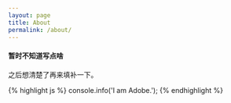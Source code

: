 ```yaml
---
layout: page
title: About
permalink: /about/
---
```


#### 暂时不知道写点啥

之后想清楚了再来填补一下。

{% highlight js %}
console.info('I am Adobe.');
{% endhighlight %}
